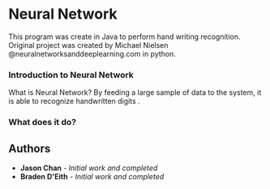 # Neural Network

This program was create in Java to perform hand writing recognition.
Original project was created by Michael Nielsen @neuralnetworksanddeeplearning.com in python.

### Introduction to Neural Network
What is Neural Network? By feeding a large sample of data to the system, it is able to recognize
handwritten digits .

### What does it do?


## Authors

* **Jason Chan** - *Initial work and completed*
* **Braden D'Eith** - *Initial work and completed*

